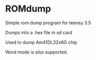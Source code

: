 ROMdump
=======

Simple rom dump program for teensy 3.5

Dumps into a .hex file in sd card

Used to dump Am41DL32x8G chip

Word mode is also supported.
